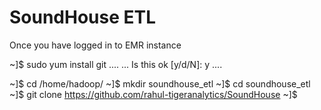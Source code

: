 # SoundHouse ETL
Once you have logged in to EMR instance

~]$ sudo yum install git
....
...
Is this ok [y/d/N]: y
....

~]$ cd /home/hadoop/
~]$ mkdir soundhouse_etl
~]$ cd soundhouse_etl
~]$ git clone https://github.com/rahul-tigeranalytics/SoundHouse
~]$ 







